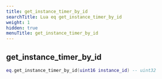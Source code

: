 ```yaml
---
title: get_instance_timer_by_id
searchTitle: Lua eq get_instance_timer_by_id
weight: 1
hidden: true
menuTitle: get_instance_timer_by_id
---
```

## get_instance_timer_by_id
```lua
eq.get_instance_timer_by_id(uint16 instance_id) -- uint32
```